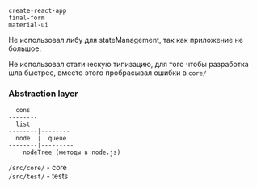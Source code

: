 ```
create-react-app
final-form
material-ui
```

Не использовал либу для stateManagement, так как приложение не большое.

Не использовал статическую типизацию, для того чтобы разработка шла быстрее, вместо этого пробрасывал ошибки в `core/` 

### Abstraction layer
```
  cons
--------
  list
--------|--------
  node  |  queue
--------|---------
    nodeTree (методы в node.js)
```

`/src/core/` - core   
`/src/test/` - tests
